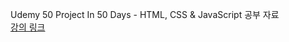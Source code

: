 Udemy 50 Project In 50 Days - HTML, CSS & JavaScript 공부 자료  
[강의 링크](https://www.udemy.com/share/103PjeAEAadllVRnQF/)
